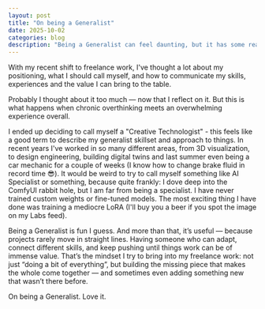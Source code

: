 ```yaml
---
layout: post
title: "On being a Generalist"
date: 2025-10-02
categories: blog
description: "Being a Generalist can feel daunting, but it has some really great advantages. This post explores my thoughts on embracing the Generalist mindset."
---
```


With my recent shift to freelance work, I've thought a lot about my positioning, what I should call myself, and how to communicate my skills, experiences and the value I can bring to the table. 

Probably I thought about it too much — now that I reflect on it. But this is what happens when chronic overthinking meets an overwhelming experience overall. 

I ended up deciding to call myself a "Creative Technologist" - this feels like a good term to describe my generalist skillset and approach to things. In recent years I've worked in so many different areas, from 3D visualization, to design engineering, building digital twins and last summer even being a car mechanic for a couple of weeks (I know how to change brake fluid in record time 😎). It would be weird to try to call myself something like AI Specialist or something, because quite frankly: I dove deep into the ComfyUI rabbit hole, but I am far from being a specialist. I have never trained custom weights or fine-tuned models. The most exciting thing I have done was training a mediocre LoRA (I'll buy you a beer if you spot the image on my Labs feed).

Being a Generalist is fun I guess. And more than that, it’s useful — because projects rarely move in straight lines. Having someone who can adapt, connect different skills, and keep pushing until things work can be of immense value. That’s the mindset I try to bring into my freelance work: not just “doing a bit of everything”, but building the missing piece that makes the whole come together — and sometimes even adding something new that wasn’t there before.

On being a Generalist. Love it.